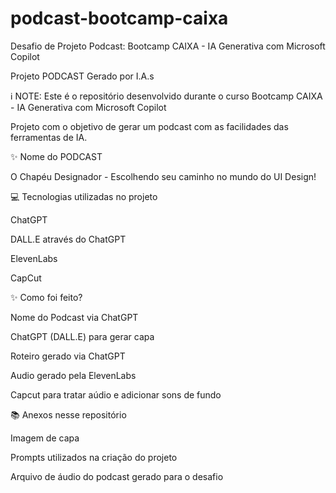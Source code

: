 # podcast-bootcamp-caixa
Desafio de Projeto Podcast: Bootcamp CAIXA - IA Generativa com Microsoft Copilot

Projeto PODCAST Gerado por I.A.s

ℹ️ NOTE: Este é o repositório desenvolvido durante o curso Bootcamp CAIXA - IA Generativa com Microsoft Copilot

Projeto com o objetivo de gerar um podcast com as facilidades das ferramentas de IA. 


✨ Nome do PODCAST

O Chapéu Designador - Escolhendo seu caminho no mundo do UI Design!


💻 Tecnologias utilizadas no projeto

ChatGPT

DALL.E através do ChatGPT

ElevenLabs

CapCut


✨ Como foi feito?

Nome do Podcast via ChatGPT

ChatGPT (DALL.E) para gerar capa

Roteiro gerado via ChatGPT

Audio gerado pela ElevenLabs

Capcut para tratar aúdio e adicionar sons de fundo


📚 Anexos nesse repositório

Imagem de capa

Prompts utilizados na criação do projeto

Arquivo de áudio do podcast gerado para o desafio
